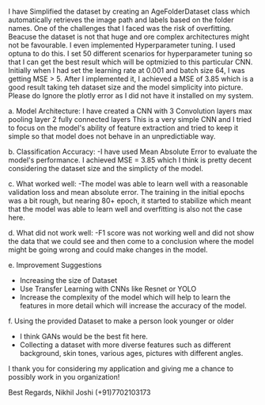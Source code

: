 I have Simplified the dataset by creating an AgeFolderDataset class which automatically retrieves the image path and labels based on the folder names. One of the challenges that I faced was the risk of overfitting. Beacuse the dataset is not that huge and ore complex architectures might not be favourable. I even implemented Hyperparameter tuning. I used optuna to do this. I set 50 different scenarios for hyperparameter tuning so that I can get the best result which will be optmizied to this particular CNN. Initially when I had set the learning rate at 0.001 and batch size 64, I was getting MSE > 5. After I implemented it, I achieved a MSE of 3.85 which is a good result taking teh dataset size and the model simplicity into picture. Please do Ignore the plotly error as I did not have it installed on my system.

a. Model Architecture:
I have created a CNN with
3 Convolution layers
max pooling layer
2 fully connected layers
This is a very simple CNN and I tried to focus on the model's ability of feature extraction and tried to keep it simple so that model does not behave in an unpredictiable way.

b. Classification Accuracy:
-I have used Mean Absolute Error to evaluate the model's performance. I achieved MSE = 3.85 which I think is pretty decent considering the dataset size and the simplicty of the model.

c. What worked well:
-The model was able to learn well with a reasonable validation loss and mean absolute error. The training in the initial epochs was a bit rough, but nearing 80+ epoch, it started to stabilize which meant that the model was able to learn well and overfitting is also not the case here.

d. What did not work well:
-F1 score was not working well and did not show the data that we could see and then come to a conclusion where the model might be going wrong and could make changes in the model. 

e. Improvement Suggestions
- Increasing the size of Dataset
- Use Transfer Learning with CNNs like Resnet or YOLO
- Increase the complexity of the model which will help to learn the features in more detail which will increase the accuracy of the model.

f. Using the provided Dataset to make a person look younger or older
- I think GANs would be the best fit here. 
- Collecting a dataset with more diverse features such as different background, skin tones, various ages, pictures with different angles.

I thank you for considering my application and giving me a chance to possibly work in you organization!

Best Regards, 
Nikhil Joshi
(+91)7702103173
